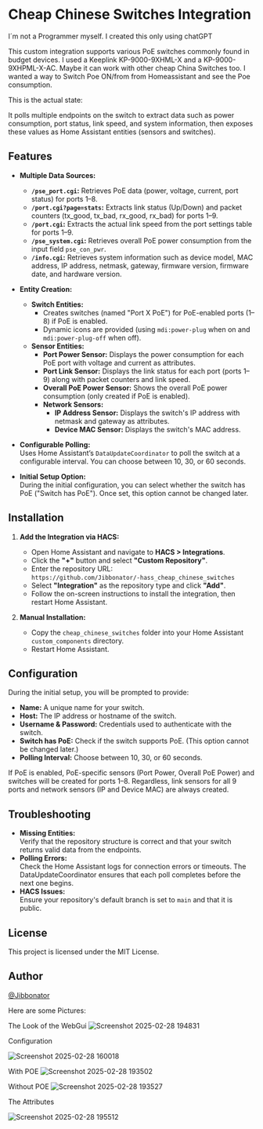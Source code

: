 # Cheap Chinese Switches Integration

I´m not a Programmer myself. I created this only using chatGPT

This custom integration supports various PoE switches commonly found in budget devices.
I used a Keeplink KP-9000-9XHML-X and a KP-9000-9XHPML-X-AC.
Maybe it can work with other cheap China Switches too.
I wanted a way to Switch Poe ON/from from Homeassistant and see the Poe consumption.

This is the actual state:

It polls multiple endpoints on the switch to extract data such as power consumption, port status, link speed, and system information, then exposes these values as Home Assistant entities (sensors and switches).

## Features

- **Multiple Data Sources:**  
  - **`/pse_port.cgi`:** Retrieves PoE data (power, voltage, current, port status) for ports 1–8.
  - **`/port.cgi?page=stats`:** Extracts link status (Up/Down) and packet counters (tx_good, tx_bad, rx_good, rx_bad) for ports 1–9.
  - **`/port.cgi`:** Extracts the actual link speed from the port settings table for ports 1–9.
  - **`/pse_system.cgi`:** Retrieves overall PoE power consumption from the input field `pse_con_pwr`.
  - **`/info.cgi`:** Retrieves system information such as device model, MAC address, IP address, netmask, gateway, firmware version, firmware date, and hardware version.

- **Entity Creation:**  
  - **Switch Entities:**  
    - Creates switches (named "Port X PoE") for PoE-enabled ports (1–8) if PoE is enabled.
    - Dynamic icons are provided (using `mdi:power-plug` when on and `mdi:power-plug-off` when off).
  - **Sensor Entities:**  
    - **Port Power Sensor:** Displays the power consumption for each PoE port with voltage and current as attributes.
    - **Port Link Sensor:** Displays the link status for each port (ports 1–9) along with packet counters and link speed.
    - **Overall PoE Power Sensor:** Shows the overall PoE power consumption (only created if PoE is enabled).
    - **Network Sensors:**  
      - **IP Address Sensor:** Displays the switch's IP address with netmask and gateway as attributes.
      - **Device MAC Sensor:** Displays the switch's MAC address.

- **Configurable Polling:**  
  Uses Home Assistant’s `DataUpdateCoordinator` to poll the switch at a configurable interval. You can choose between 10, 30, or 60 seconds.

- **Initial Setup Option:**  
  During the initial configuration, you can select whether the switch has PoE ("Switch has PoE"). Once set, this option cannot be changed later.


## Installation

1. **Add the Integration via HACS:**  
   - Open Home Assistant and navigate to **HACS > Integrations**.  
   - Click the **"+"** button and select **"Custom Repository"**.  
   - Enter the repository URL:  
     `https://github.com/Jibbonator/-hass_cheap_chinese_switches`  
   - Select **"Integration"** as the repository type and click **"Add"**.  
   - Follow the on-screen instructions to install the integration, then restart Home Assistant.

2. **Manual Installation:**  
   - Copy the `cheap_chinese_switches` folder into your Home Assistant `custom_components` directory.
   - Restart Home Assistant.

## Configuration

During the initial setup, you will be prompted to provide:
- **Name:** A unique name for your switch.
- **Host:** The IP address or hostname of the switch.
- **Username & Password:** Credentials used to authenticate with the switch.
- **Switch has PoE:** Check if the switch supports PoE. (This option cannot be changed later.)
- **Polling Interval:** Choose between 10, 30, or 60 seconds.

If PoE is enabled, PoE-specific sensors (Port Power, Overall PoE Power) and switches will be created for ports 1–8. Regardless, link sensors for all 9 ports and network sensors (IP and Device MAC) are always created.

## Troubleshooting

- **Missing Entities:**  
  Verify that the repository structure is correct and that your switch returns valid data from the endpoints.
- **Polling Errors:**  
  Check the Home Assistant logs for connection errors or timeouts. The DataUpdateCoordinator ensures that each poll completes before the next one begins.
- **HACS Issues:**  
  Ensure your repository's default branch is set to `main` and that it is public.

## License

This project is licensed under the MIT License.

## Author

[@Jibbonator](https://github.com/Jibbonator)



Here are some Pictures:


The Look of the WebGui
![Screenshot 2025-02-28 194831](https://github.com/user-attachments/assets/d19dae85-f24f-48aa-9b93-fabebbb28a15)

Configuration

![Screenshot 2025-02-28 160018](https://github.com/user-attachments/assets/308bb417-3751-4657-b7f9-c789f8e069e9)

With POE
![Screenshot 2025-02-28 193502](https://github.com/user-attachments/assets/30f348f7-04ab-4a06-a574-5663f0da2184)

Without POE
![Screenshot 2025-02-28 193527](https://github.com/user-attachments/assets/fd182a85-b7b0-456e-89b2-4bbd658c2955)

The Attributes

![Screenshot 2025-02-28 195512](https://github.com/user-attachments/assets/ed9ae93b-a1aa-4742-8d48-7e603158f735)

